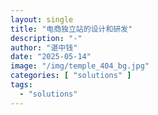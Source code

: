 ```yaml
---
layout: single
title: "电商独立站的设计和研发"
description: "-"
author: "谌中钱"
date: "2025-05-14"
image: "/img/temple_404_bg.jpg"
categories: [ "solutions" ]
tags:
  - "solutions"
---
```


<br />
<br />

<!-- @import "[TOC]" {cmd="toc" depthFrom=1 depthTo=6} -->

<!-- code_chunk_output -->

<!-- /code_chunk_output -->
